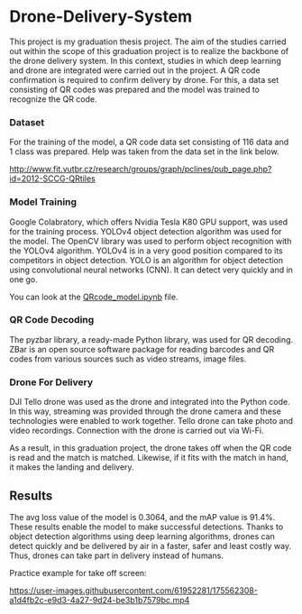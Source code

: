 # Drone-Delivery-System
This project is my graduation thesis project. The aim of the studies carried out within the scope of this graduation project is to realize the backbone of the drone delivery system. In this context, studies in which deep learning and drone are integrated were carried out in the project. A QR code confirmation is required to confirm delivery by drone. For this, a data set consisting of QR codes was prepared and the model was trained to recognize the QR code.  
### Dataset
For the training of the model, a QR code data set consisting of 116 data and 1 class was prepared. Help was taken from the data set in the link below.

http://www.fit.vutbr.cz/research/groups/graph/pclines/pub_page.php?id=2012-SCCG-QRtiles

### Model Training

Google Colabratory, which offers Nvidia Tesla K80 GPU support, was used for the training process. YOLOv4 object detection algorithm was used for the model. The OpenCV library was used to perform object recognition with the YOLOv4 algorithm. YOLOv4 is in a very good position compared to its competitors in object detection. YOLO is an algorithm for object detection using convolutional neural networks (CNN). It can detect very quickly and in one go.

You can look at the [QRcode_model.ipynb](https://github.com/yalcinyusuf/Drone-Delivery-System/blob/main/QRcode_model.ipynb) file.

### QR Code Decoding

The pyzbar library, a ready-made Python library, was used for QR decoding. ZBar is an open source software package for reading barcodes and QR codes from various sources such as video streams, image files.

### Drone For Delivery

DJI Tello drone was used as the drone and integrated into the Python code. In this way, streaming was provided through the drone camera and these technologies were enabled to work together. Tello drone can take photo and video recordings. Connection with the drone is carried out via Wi-Fi.

As a result, in this graduation project, the drone takes off when the QR code is read and the match is matched. Likewise, if it fits with the match in hand, it makes the landing and delivery. 

## Results
The avg loss value of the model is 0.3064, and the mAP value is 91.4%. These results enable the model to make successful detections. Thanks to object detection algorithms using deep learning algorithms, drones can detect quickly and be delivered by air in a faster, safer and least costly way. Thus, drones can take part in delivery instead of humans.


Practice example for take off screen:

https://user-images.githubusercontent.com/61952281/175562308-a1d4fb2c-e9d3-4a27-9d24-be3b1b7579bc.mp4


